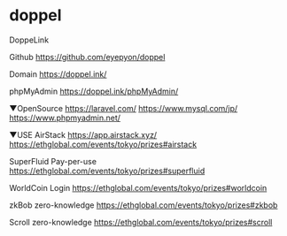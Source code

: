 # doppel
DoppeLink

Github
https://github.com/eyepyon/doppel

Domain
https://doppel.ink/

phpMyAdmin
https://doppel.ink/phpMyAdmin/

▼OpenSource
https://laravel.com/
https://www.mysql.com/jp/
https://www.phpmyadmin.net/

▼USE
AirStack
https://app.airstack.xyz/
https://ethglobal.com/events/tokyo/prizes#airstack


SuperFluid
Pay-per-use
https://ethglobal.com/events/tokyo/prizes#superfluid

WorldCoin
Login
https://ethglobal.com/events/tokyo/prizes#worldcoin

zkBob
zero-knowledge
https://ethglobal.com/events/tokyo/prizes#zkbob

Scroll
zero-knowledge
https://ethglobal.com/events/tokyo/prizes#scroll



